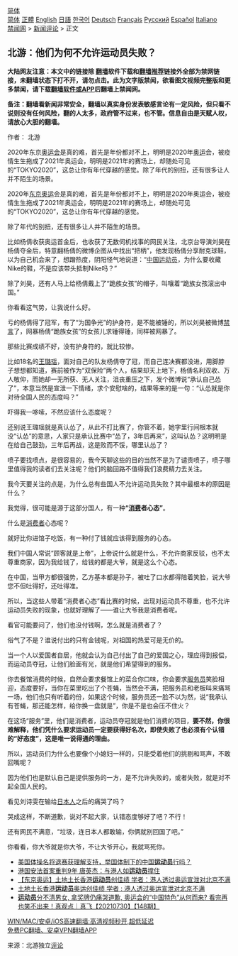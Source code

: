  <!-- 面包屑导航 --> <div class="breadcrumb"><!-- GTranslate: https://gtranslate.io/ -->  <div class="switcher notranslate">  <div class="selected">  <a href="#" onclick="return false;"> 简体</a>  </div>  <div class="option">  <a href="https://www.bannedbook.org" onclick="doGTranslate('zh-CN|zh-CN');jQuery('div.switcher div.selected a').html(jQuery(this).html());return false;" title="简体中文" class="nturl selected"> 简体</a>  <a href="https://www.bannedbook.org/zh-tw/" onclick="doGTranslate('zh-CN|zh-TW');jQuery('div.switcher div.selected a').html(jQuery(this).html());return false;" title="繁體中文" class="nturl"> 正體</a>  <a href="https://www.bannedbook.org/en/" onclick="doGTranslate('zh-CN|en');jQuery('div.switcher div.selected a').html(jQuery(this).html());return false;" title="English" class="nturl"> English</a>  <a href="https://www.bannedbook.org/ja/" onclick="doGTranslate('zh-CN|ja');jQuery('div.switcher div.selected a').html(jQuery(this).html());return false;" title="日本語" class="nturl"> 日語</a>  <a href="https://www.bannedbook.org/ko/" onclick="doGTranslate('zh-CN|ko');jQuery('div.switcher div.selected a').html(jQuery(this).html());return false;" title="한국어" class="nturl"> 한국어</a>  <a href="https://www.bannedbook.org/de/" onclick="doGTranslate('zh-CN|de');jQuery('div.switcher div.selected a').html(jQuery(this).html());return false;" title="Deutsch" class="nturl"> Deutsch</a>  <a href="https://www.bannedbook.org/fr/" onclick="doGTranslate('zh-CN|fr');jQuery('div.switcher div.selected a').html(jQuery(this).html());return false;" title="Français" class="nturl"> Français</a>  <a href="https://www.bannedbook.org/ru/" onclick="doGTranslate('zh-CN|ru');jQuery('div.switcher div.selected a').html(jQuery(this).html());return false;" title="Русский" class="nturl"> Русский</a>  <a href="https://www.bannedbook.org/es/" onclick="doGTranslate('zh-CN|es');jQuery('div.switcher div.selected a').html(jQuery(this).html());return false;" title="Español" class="nturl"> Español</a>  <a href="https://www.bannedbook.org/it/" onclick="doGTranslate('zh-CN|it');jQuery('div.switcher div.selected a').html(jQuery(this).html());return false;" title="Italiano" class="nturl"> Italiano</a>  </div>  </div>      <div class='breadcrumb-sub'><!-- Breadcrumb NavXT 6.3.0 --> <a href="https://www.bannedbook.org/" class="home">禁闻网</a> &gt; <a href="https://www.bannedbook.org/bnews/comments/" class="category">新闻评论</a> &gt; 正文</div></div><h2>北游：他们为何不允许运动员失败？</h2> <p class="notice"><b>大陆网友注意：本文中的链接除 <a href="https://github.com/bannedbook/fanqiang" >翻墙</a>软件下载和<a href="https://github.com/killgcd/justmysocks/blob/master/README.md">翻墙推荐</a>链接外全部为禁网链接，未翻墙状态下打不开，请勿点击。此为文字版禁闻，欲看图文视频完整版和更多禁闻，请下载<a href="https://github.com/bannedbook/fanqiang">翻墙软件或APP</a>后翻墙上禁闻网。</p><p>备注：翻墙看新闻非常安全，翻墙以真实身份发表敏感言论有一定风险，但只看不说则没有任何风险，翻的人太多，政府管不过来，也不管。信息自由是天赋人权，请放心大胆的翻墙。</b></p>  <div class="entry"> <p>作者： 北游</p> <p id="summary">2020年东京<a href="https://www.bannedbook.org/bnews/tag/%E5%A5%A5%E8%BF%90%E4%BC%9A/" class="st_tag internal_tag" rel="tag" title="标签 奥运会 下的日志">奥运会</a>是真的难，首先是年份都对不上，明明是2020年<a href="https://www.bannedbook.org/bnews/tag/%e5%a5%a5%e8%bf%90/" class="st_tag internal_tag" rel="tag" title="标签 奥运 下的日志">奥运</a>会，被疫情生生拖成了2021年奥运会，明明是2021年的赛场上，却随处可见的“TOKYO2020”，这总让你有年代穿越的感觉。除了年代的别扭，还有很多让人并不陌生的场景。</p> <p>2020年<a href="https://www.bannedbook.org/bnews/tag/%e4%b8%9c%e4%ba%ac%e5%a5%a5%e8%bf%90/" class="st_tag internal_tag" rel="tag" title="标签 东京奥运 下的日志">东京奥运</a>会是真的难，首先是年份都对不上，明明是2020年奥运会，被疫情生生拖成了2021年奥运会，明明是2021年的赛场上，却随处可见的“TOKYO2020”，这总让你有年代穿越的感觉。</p> <p>除了年代的别扭，还有很多让人并不陌生的场景。</p> <p>比如杨倩收获奥运首金后，也收获了无数伺机找事的网民关注，北京台导演刘昊在杨倩夺金后，特意翻杨倩的微博企图从中找出“把柄”，他发现杨倩分享耐克球鞋，以为自己机会来了，想蹭热度，阴阳怪气地说道：“<span class='wp_keywordlink_affiliate'><a href="https://www.bannedbook.org/" title="中国" target="_blank">中国</a></span><a href="https://www.bannedbook.org/bnews/tag/%E8%BF%90%E5%8A%A8%E5%91%98/" class="st_tag internal_tag" rel="tag" title="标签 运动员 下的日志">运动员</a>，为什么要收藏Nike的鞋，不是应该带头抵制Nike吗？”</p> <p>除了刘昊，还有人马上给杨倩戴上了“跪族女孩”的帽子，叫嚷着“跪族女孩滚出中国。”</p> <p>你看看这气势，让我说什么好。</p> <p>亏的杨倩得了冠军，有了“为国争光”的护身符，是不能被锤的，所以刘昊被微博<span class='wp_keywordlink_affiliate'><a href="https://www.bannedbook.org/bnews/bblog/" title="禁言博客" target="_blank">禁言</a></span>了，网暴杨倩“跪族女孩”的女孩儿求锤得锤，同样被网暴了。</p>  <p>那些比赛成绩不好，没有护身符的，就比较惨。</p> <p>比如18名的<a href="https://www.bannedbook.org/bnews/tag/%e7%8e%8b%e7%92%90%e7%91%b6/" class="st_tag internal_tag" rel="tag" title="标签 王璐瑶 下的日志">王璐瑶</a>，面对自己的队友杨倩夺了冠，而自己连决赛都没进，用脚脖子想想都知道，赛前被作为“双保险”两个人，结果却天上地下，杨倩名利双收、万人敬仰，而她却一无所获、无人关注，沮丧重压之下，发个微博说“承认自己怂了”，本意当然是宣泄一下情绪，求个安慰啥的，结果等来的是一句：“认怂就是你对待全国人民的态度吗？”</p> <p>吓得我一哆嗦，不然应该什么态度呢？</p> <p>还别说王璐瑶就是真认怂了，从此不打比赛了，你管不着，她字里行间根本就没“认怂”的意思，人家只是承认比赛中“怂了，3年后再来”，这叫认怂？这明明是在给自己鼓劲，三年后再战，这是败而不馁，哪里认怂了？</p> <p>喷子要找喷点，是很容易的，我今天聊这些的目的当然不是为了谴责喷子，喷子哪里值得我的读者们去关注呢？他们的脑回路不值得我们浪费精力去关注。</p> <p>我今天要关注的点是，为什么总有些国人不允许运动员失败？其中最根本的原因是什么？</p> <p>我觉得，很可能是源于这部分国人，有一种<strong>“<a href="https://www.bannedbook.org/bnews/tag/%e6%b6%88%e8%b4%b9/" class="st_tag internal_tag" rel="tag" title="标签 消费 下的日志">消费</a>者心态”</strong>。</p> <p>什么是<a href="https://www.bannedbook.org/bnews/tag/%E6%B6%88%E8%B4%B9%E8%80%85/" class="st_tag internal_tag" rel="tag" title="标签 消费者 下的日志">消费者</a>心态呢？</p>  <p>就好比你进馆子吃饭，有一种付了钱就应该得到服务的心态。</p> <p>我们中国人常说“顾客就是上帝”，上帝说什么就是什么，不允许商家反驳，也不太尊重商家，因为我给钱了，给钱的都是大爷，就是这么个心态。</p> <p>在中国，当甲方都很强势，乙方基本都是孙子，被吐了口水都得陪着笑脸，说大爷您不但吐得好，还吐得准。</p> <p>所以，当这些人带着“消费者心态”看比赛的时候，出现对运动员不尊重，也不允许运动员失败的现象，也就好理解了——谁让大爷我是消费者呢。</p> <p>看官可能要问了，他们也没付钱啊，怎么就是消费者了？</p> <p>俗气了不是？谁说付出的只有金钱呢，对祖国的热爱可是无价的。</p> <p>当一个人以爱国者自居，他就会认为自己付出了自己的爱国之心，理应得到报偿，而运动员夺冠，让他们脸面有光，就是他们希望得到的服务。</p> <p>你去餐馆消费的时候，自然会要求餐馆上的菜合你口味，你会要求<a href="https://www.bannedbook.org/bnews/tag/%E6%9C%8D%E5%8A%A1%E5%91%98/" class="st_tag internal_tag" rel="tag" title="标签 服务员 下的日志">服务员</a>笑脸相迎，态度要好，当你在菜里吃出了个苍蝇，当然会不满，把服务员和老板叫来痛骂一场，他们也只有听着的份，如果这个时候，服务员还一脸不以为然，说“我承认有苍蝇，那还能怎样，给你换一盘就是”，你是不是也会压不住火？</p>  <p>在这场“服务”里，他们是消费者，运动员夺冠就是他们消费的项目，<strong>要不然，你很难解释，他们凭什么要求运动员一定要获得好名次，即使失败了也必须有个认错的“好态度”，这是唯一说得通的理由。</strong></p> <p>所以，运动员们为什么也要像个小媳妇一样的，只能受着他们的挑剔和骂声，不敢回嘴呢？</p> <p>因为他们也是默认自己是提供服务的一方，是不允许失败的，或者失败，就是对不起全国人民的。</p> <p>看见刘诗雯在输给<a href="https://www.bannedbook.org/bnews/tag/%e6%97%a5%e6%9c%ac%e4%ba%ba/" class="st_tag internal_tag" rel="tag" title="标签 日本人 下的日志">日本人</a>之后的痛哭了吗？</p> <p>哭成这样，不断道歉，说对不起大家，认错态度够好了吧？不行！</p> <p>还有网民不满意，“垃圾，连日本人都敢输，你俩就别回国了吧。”</p> <p>你看看，你大爷就是你大爷，不让大爷开心，我就骂死你。</p> <ul class='op-related-articles' title='相关阅读'> <li><a href='https://www.bannedbook.org/bnews/headline/20210731/1597485.html' target='_blank'>美国体操名将退赛获理解支持，举国体制下的中国<b>运动员</b>行吗？</a></li> <li><a href='https://www.bannedbook.org/bnews/taiwannews/20210731/1597256.html' target='_blank'>港国安法首案重判9年 唐英杰：与港人如<b>运动员</b>撑住</a></li> <li><a href='https://www.bannedbook.org/bnews/headline/20210730/1597177.html' target='_blank'>【东京奥运】土地土长香港<b>运动员</b>创佳绩 学者：港人透过奥运宣泄对北京不满</a></li> <li><a href='https://www.bannedbook.org/bnews/headline/20210730/1597130.html' target='_blank'>土地土长香港<b>运动员</b>奥运创佳绩 学者 : 港人透过奥运宣泄对北京不满</a></li> <li><a href='https://www.bannedbook.org/bnews/bannedvideo/20210730/1597127.html' target='_blank'><b>运动员</b>分不清男女, 拿奖牌仍痛哭道歉, 奥运会的“中国特色”从何而来? 看完再也笑不出来！真观点｜真飞【20210730】【148期】</a></li> </ul> <p class="texttj"> <a href="https://github.com/bannedbook/fanqiang/wiki/V2ray%E6%9C%BA%E5%9C%BA" target="_blank">WIN/MAC/安卓/iOS高速翻墙:高清视频秒开,超低延迟</a><br/> <a href="https://github.com/bannedbook/fanqiang/wiki/%E7%A6%81%E9%97%BB%E7%BD%91%E5%AE%89%E5%8D%93%E7%BF%BB%E5%A2%99%E6%96%B0%E9%97%BBAPP" target="_blank">免费PC翻墙、安卓VPN翻墙APP</a></p> <p> 来源：北游独立<span class='wp_keywordlink_affiliate'><a href="https://www.bannedbook.org/bnews/comments/" title="新闻评论" target="_blank">评论</a></span> </p><a name='sharetosocial'></a>  <div style="margin-bottom:5px;padding-bottom:5px;clear:both"> <div id="archive-pix-1" class="banner-ads"> <!-- AuctionX Display platform tag START --> <div id="26318x728x90x621x_ADSLOT2" clicktrack="%%CLICK_URL_ESC%%"></div> <!-- AuctionX Display platform tag END --> </div> <div id="archive-pix-2" class="banner-ads"> <!-- AuctionX Display platform tag START --> <div id="26315x300x250x621x_ADSLOT2" clicktrack="%%CLICK_URL_ESC%%"></div> <!-- AuctionX Display platform tag END --> </div> </div>  <div id="archive-pix-1" class="banner-ads"> <!-- AuctionX Display platform tag START --> <div id="26318x728x90x621x_ADSLOT3" clicktrack="%%CLICK_URL_ESC%%"></div> <!-- AuctionX Display platform tag END --> </div> </div><!--END ENTRY--> 